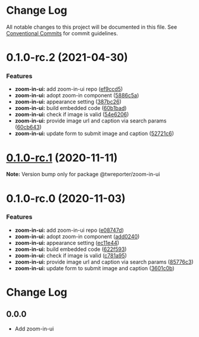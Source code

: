 # Change Log

All notable changes to this project will be documented in this file.
See [Conventional Commits](https://conventionalcommits.org) for commit guidelines.

# 0.1.0-rc.2 (2021-04-30)


### Features

* **zoom-in-ui:** add zoom-in-ui repo ([ef9ccd5](https://github.com/twreporter/orangutan-monorepo/commit/ef9ccd560e52d2c4b2fbd8e451c9628a69820eda))
* **zoom-in-ui:** adopt zoom-in component ([5886c5a](https://github.com/twreporter/orangutan-monorepo/commit/5886c5aa7908ea78549c78ec59a781920858389e))
* **zoom-in-ui:** appearance setting ([387bc26](https://github.com/twreporter/orangutan-monorepo/commit/387bc262bf1ca4e1a8348d0b6e5c9f97fd42c3d8))
* **zoom-in-ui:** build embedded code ([60b1bad](https://github.com/twreporter/orangutan-monorepo/commit/60b1badd59c7429481245a4cd678f7ea90017728))
* **zoom-in-ui:** check if image is valid ([54e6206](https://github.com/twreporter/orangutan-monorepo/commit/54e620677f3b2a10ede855d6b9b572523e714188))
* **zoom-in-ui:** provide image url and caption via search params ([60cb643](https://github.com/twreporter/orangutan-monorepo/commit/60cb6433aa028eebbd700536e987188039a970b2))
* **zoom-in-ui:** update form to submit image and caption ([52721c6](https://github.com/twreporter/orangutan-monorepo/commit/52721c694bc337c3535f2e9a5c00059b842f6e6d))





# [0.1.0-rc.1](https://github.com/twreporter/orangutan-monorepo/compare/@twreporter/zoom-in-ui@0.1.0-rc.0...@twreporter/zoom-in-ui@0.1.0-rc.1) (2020-11-11)

**Note:** Version bump only for package @twreporter/zoom-in-ui





# 0.1.0-rc.0 (2020-11-03)


### Features

* **zoom-in-ui:** add zoom-in-ui repo ([e08747d](https://github.com/twreporter/orangutan-monorepo/commit/e08747d5b377ab72e308638ec4be3f678ea2ca8b))
* **zoom-in-ui:** adopt zoom-in component ([add0240](https://github.com/twreporter/orangutan-monorepo/commit/add0240941dcba5a01478c51e8e5487ed45ce29c))
* **zoom-in-ui:** appearance setting ([ec11e44](https://github.com/twreporter/orangutan-monorepo/commit/ec11e44f58cba359da8658d0596f72bc3bd1b651))
* **zoom-in-ui:** build embedded code ([622f593](https://github.com/twreporter/orangutan-monorepo/commit/622f5935be3030b60990cfec6d35dcb6a0432b9d))
* **zoom-in-ui:** check if image is valid ([c781a95](https://github.com/twreporter/orangutan-monorepo/commit/c781a95b76ccea751601ff3bca9315e9fc5bff60))
* **zoom-in-ui:** provide image url and caption via search params ([85776c3](https://github.com/twreporter/orangutan-monorepo/commit/85776c32c1d7ae6e2ed6037f312c64059ae6cb3c))
* **zoom-in-ui:** update form to submit image and caption ([3601c0b](https://github.com/twreporter/orangutan-monorepo/commit/3601c0bba93c924f74766ad159db9e02179e5dbc))





# Change Log

## 0.0.0

- Add zoom-in-ui
